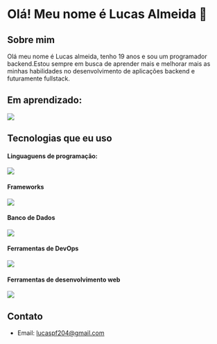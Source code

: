 # Olá! Meu nome é Lucas Almeida 👋

## Sobre mim

Olá meu nome é Lucas almeida, tenho 19 anos e sou um programador backend.Estou sempre em busca de aprender mais e melhorar mais as minhas habilidades no desenvolvimento de aplicações backend e futuramente fullstack.

## Em aprendizado:

<div style="display: flex; align-items: center; margin-bottom: 15px;">
  <a href='https://skillicons.dev'>
    <img src='https://skillicons.dev/icons?i=selenium'/>
  </a>
</div>

## Tecnologias que eu uso

#### Linguaguens de programação:

<div style="display: flex; align-items: center; margin-bottom: 15px;">
  <a href='https://skillicons.dev'>
    <img src='https://skillicons.dev/icons?i=js,ts,python'/>
  </a>
</div>

#### Frameworks

<div style="display: flex; align-items: center;">
  <a href='https://skillicons.dev'>
    <img src='https://skillicons.dev/icons?i=django,nodejs,express'/>
  </a>
</div>

#### Banco de Dados

<div style="display: flex; align-items: center;">
  <a href='https://skillicons.dev'>
    <img src='https://skillicons.dev/icons?i=postgresql,mysql,sqlite'/>
  </a>
</div>

#### Ferramentas de DevOps

<div style="display: flex; align-items: center;">
  <a href='https://skillicons.dev'>
    <img src='https://skillicons.dev/icons?i=git'/>
  </a>
</div>

#### Ferramentas de desenvolvimento web

<div style="display: flex; align-items: center;">
  <a href='https://skillicons.dev'>
    <img src='https://skillicons.dev/icons?i=vite,html,css,tailwind,react'/>
  </a>
</div>

## Contato

- Email: [lucaspf204@gmail.com](mailto:lucaspf204@gmail.com)
